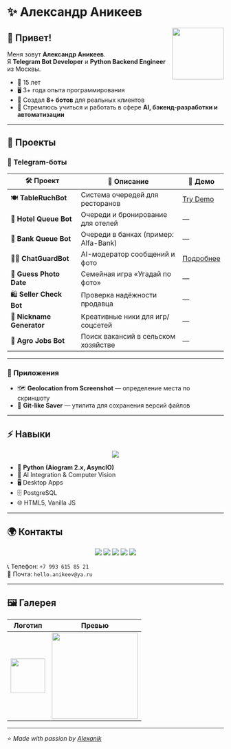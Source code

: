 # ✨ Александр Аникеев

<img src="https://alexanik.ru/assets/logo.png" width="120" align="right" />

## 👋 Привет!

Меня зовут **Александр Аникеев**.  
Я **Telegram Bot Developer** и **Python Backend Engineer** из Москвы.  

- 🎂 15 лет  
- 🖥 3+ года опыта программирования  
- 🤖 Создал **8+ ботов** для реальных клиентов  
- 🚀 Стремлюсь учиться и работать в сфере **AI, бэкенд-разработки и автоматизации**

---

## 📌 Проекты

### 🔹 Telegram-боты
| 🛠 Проект | 📄 Описание | 🔗 Демо |
|----------|-------------|---------|
| 🍽 **TableRuchBot** | Система очередей для ресторанов | [Try Demo](https://t.me/tableruchbot) |
| 🏨 **Hotel Queue Bot** | Очереди и бронирование для отелей | — |
| 🏦 **Bank Queue Bot** | Очереди в банках (пример: Alfa-Bank) | — |
| 🧑‍⚖️ **ChatGuardBot** | AI-модератор сообщений и фото | [Подробнее](https://alexanik.ru/) |
| 📸 **Guess Photo Date** | Семейная игра «Угадай по фото» | — |
| 🛍 **Seller Check Bot** | Проверка надёжности продавца | — |
| 🎲 **Nickname Generator** | Креативные ники для игр/соцсетей | — |
| 🌱 **Agro Jobs Bot** | Поиск вакансий в сельском хозяйстве | — |

---

### 🔹 Приложения
- 🗺 **Geolocation from Screenshot** — определение места по скриншоту  
- 💾 **Git-like Saver** — утилита для сохранения версий файлов  

---

## ⚡ Навыки

<p align="center">
  <img src="https://skillicons.dev/icons?i=python,postgresql,html,js,github" />
</p>

- 🐍 **Python (Aiogram 2.x, AsyncIO)**
- 🤖 AI Integration & Computer Vision  
- 🖥 Desktop Apps  
- 🗄 PostgreSQL  
- 🌐 HTML5, Vanilla JS  

---

## 🌍 Контакты

<p align="center">
  <a href="https://t.me/YourBotMaker"><img src="https://img.shields.io/badge/Telegram-26A5E4?style=for-the-badge&logo=telegram&logoColor=white" /></a>
  <a href="mailto:hello.anikeev@ya.ru"><img src="https://img.shields.io/badge/Email-FF5C5C?style=for-the-badge&logo=gmail&logoColor=white" /></a>
  <a href="https://github.com/Alexanik"><img src="https://img.shields.io/badge/GitHub-171515?style=for-the-badge&logo=github&logoColor=white" /></a>
  <a href="https://www.youtube.com/@alexanik"><img src="https://img.shields.io/badge/YouTube-FF0000?style=for-the-badge&logo=youtube&logoColor=white" /></a>
  <a href="https://vk.com/alexanik"><img src="https://img.shields.io/badge/VK-4680C2?style=for-the-badge&logo=vk&logoColor=white" /></a>
</p>

📞 Телефон: `+7 993 615 85 21`  
📧 Почта: `hello.anikeev@ya.ru`

---

## 🖼 Галерея

| Логотип | Превью |
|---------|---------|
| <img src="https://alexanik.ru/assets/logo.png" width="80"/> | <img src="https://alexanik.ru/assets/preview.png" width="200"/> |

---

⭐️ *Made with passion by [Alexanik](https://alexanik.ru/)*

